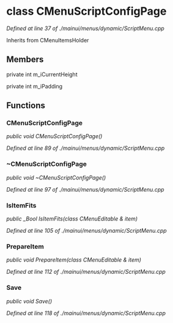 # class CMenuScriptConfigPage

*Defined at line 37 of ./mainui/menus/dynamic/ScriptMenu.cpp*

Inherits from CMenuItemsHolder



## Members

private int m_iCurrentHeight

private int m_iPadding



## Functions

### CMenuScriptConfigPage

*public void CMenuScriptConfigPage()*

*Defined at line 89 of ./mainui/menus/dynamic/ScriptMenu.cpp*

### ~CMenuScriptConfigPage

*public void ~CMenuScriptConfigPage()*

*Defined at line 97 of ./mainui/menus/dynamic/ScriptMenu.cpp*

### IsItemFits

*public _Bool IsItemFits(class CMenuEditable & item)*

*Defined at line 105 of ./mainui/menus/dynamic/ScriptMenu.cpp*

### PrepareItem

*public void PrepareItem(class CMenuEditable & item)*

*Defined at line 112 of ./mainui/menus/dynamic/ScriptMenu.cpp*

### Save

*public void Save()*

*Defined at line 118 of ./mainui/menus/dynamic/ScriptMenu.cpp*



